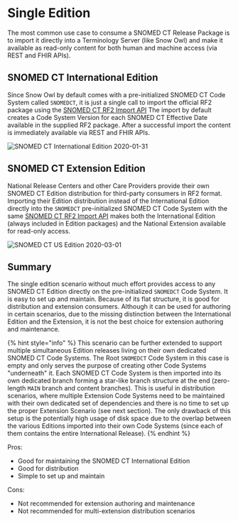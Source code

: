 # Single Edition

The most common use case to consume a SNOMED CT Release Package is to import it directly into a Terminology Server (like Snow Owl) and make it available as read-only content for both human and machine access (via REST and FHIR APIs).

## SNOMED CT International Edition

Since Snow Owl by default comes with a pre-initialized SNOMED CT Code System called `SNOMEDCT`, it is just a single call to import the official RF2 package using the [SNOMED CT RF2 Import API](https://github.com/b2ihealthcare/snow-owl/tree/8a7fdb764156e4d99482a6868a5efcce0e6dcb0e/docs/api/snomed/import.md) The import by default creates a Code System Version for each SNOMED CT Effective Date available in the supplied RF2 package. After a successful import the content is immediately available via REST and FHIR APIs.

![SNOMED CT International Edition 2020-01-31](../images/basic-international-structure.png)

## SNOMED CT Extension Edition

National Release Centers and other Care Providers provide their own SNOMED CT Edition distribution for third-party consumers in RF2 format. Importing their Edition distribution instead of the International Edition directly into the `SNOMEDCT` pre-initialized SNOMED CT Code System with the same [SNOMED CT RF2 Import API](https://github.com/b2ihealthcare/snow-owl/tree/8a7fdb764156e4d99482a6868a5efcce0e6dcb0e/docs/api/snomed/import.md) makes both the International Edition (always included in Edition packages) and the National Extension available for read-only access.

![SNOMED CT US Edition 2020-03-01](../images/basic-edition-structure.png)

## Summary

The single edition scenario without much effort provides access to any SNOMED CT Edition directly on the pre-initialized `SNOMEDCT` Code System. It is easy to set up and maintain. Because of its flat structure, it is good for distribution and extension consumers. Although it can be used for authoring in certain scenarios, due to the missing distinction between the International Edition and the Extension, it is not the best choice for extension authoring and maintenance.

{% hint style="info" %}
This scenario can be further extended to support multiple simultaneous Edition releases living on their own dedicated SNOMED CT Code Systems. The Root `SNOMEDCT` Code System in this case is empty and only serves the purpose of creating other Code Systems "underneath" it. Each SNOMED CT Code System is then imported into its own dedicated branch forming a star-like branch structure at the end (zero-length `MAIN` branch and content branches). This is useful in distribution scenarios, where multiple Extension Code Systems need to be maintained with their own dedicated set of dependencies and there is no time to set up the proper Extension Scenario (see next section). The only drawback of this setup is the potentially high usage of disk space due to the overlap between the various Editions imported into their own Code Systems (since each of them contains the entire International Release).
{% endhint %}

Pros:

* Good for maintaining the SNOMED CT International Edition
* Good for distribution
* Simple to set up and maintain

Cons:

* Not recommended for extension authoring and maintenance
* Not recommended for multi-extension distribution scenarios
